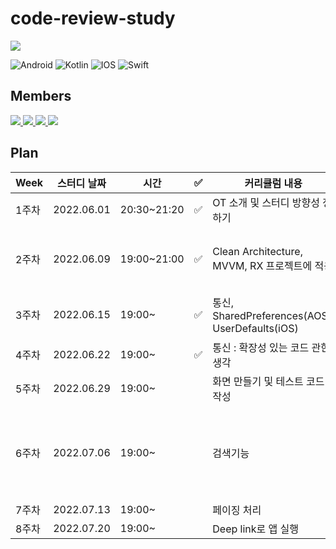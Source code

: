 # code-review-study
<a href="https://hits.seeyoufarm.com"><img src="https://hits.seeyoufarm.com/api/count/incr/badge.svg?url=https%3A%2F%2Fgithub.com%2Fejkim-dev%2Fcode-review-study&count_bg=%2379C83D&title_bg=%23555555&icon=&icon_color=%23E7E7E7&title=views&edge_flat=false"/></a>

![Android](https://img.shields.io/badge/Android-3DDC84?style=for-the-badge&logo=android&logoColor=white)
![Kotlin](https://img.shields.io/badge/kotlin-%230095D5.svg?style=for-the-badge&logo=kotlin&logoColor=white)
![IOS](https://img.shields.io/badge/iOS-000000?style=for-the-badge&logo=ios&logoColor=white)
![Swift](https://img.shields.io/badge/swift-F54A2A?style=for-the-badge&logo=swift&logoColor=white)

## Members
<a href="https://github.com/ejkim-dev/code-review-study/tree/ejkim">
  <img src="https://contrib.rocks/image?repo=ejkim-dev/ejkim-dev" />
</a>
<a href="https://github.com/HaejungAhn/HaejungAhn/graphs/contributors">
  <img src="https://contrib.rocks/image?repo=HaejungAhn/HaejungAhn" />
</a>
<a href="https://github.com/ejkim-dev/code-review-study/tree/android-hoony">
  <img src="https://contrib.rocks/image?repo=dev-hoony/devPortfolio" />
</a>
<a href="https://github.com/ejkim-dev/code-review-study/tree/Android-mjin">
  <img src="https://contrib.rocks/image?repo=mjini-dev/MiniProject" />
</a>


## Plan

|Week|스터디 날짜| 시간 | ✅ | 커리큘럼 내용 | 발표자 |
| ------ | -- | -- | -- | ----------- | ----- |
|1주차|2022.06.01| 20:30~21:20 | ✅ | OT 소개 및 스터디 방향성 정하기 | <a href="https://github.com/ejkim-dev/code-review-study/tree/ejkim"> <img src="https://contrib.rocks/image?repo=ejkim-dev/ejkim-dev"  width="20" /> </a> : 스터디의 방향성과 계획 |
|2주차|2022.06.09| 19:00~21:00 | ✅ | Clean Architecture, MVVM, RX 프로젝트에 적용 | <a href="https://github.com/HaejungAhn/HaejungAhn/graphs/contributors"> <img src="https://contrib.rocks/image?repo=HaejungAhn/HaejungAhn"  width="20" /> </a> : 클린아키텍처 개념과 아키텍처 패턴과의 차이 |
|3주차|2022.06.15| 19:00~ | ✅ | 통신, SharedPreferences(AOS), UserDefaults(iOS) | <a href="https://github.com/ejkim-dev/code-review-study/tree/Android-mjin"> <img src="https://contrib.rocks/image?repo=mjini-dev/MiniProject"  width="20" /> </a> : Clean Architecture와 MVVM |
|4주차|2022.06.22| 19:00~ | ✅ | 통신 : 확장성 있는 코드 관한 생각 | 토론 시간 |
|5주차|2022.06.29| 19:00~ | | 화면 만들기 및 테스트 코드 작성 | <a href="https://github.com/ejkim-dev/code-review-study/tree/Android-mjin"> <img src="https://contrib.rocks/image?repo=mjini-dev/MiniProject"  width="20" /> </a> : 코루틴, RX 개념
|6주차|2022.07.06| 19:00~ | | 검색기능 | <a href="https://github.com/ejkim-dev/code-review-study/tree/Android-mjin"> <img src="https://contrib.rocks/image?repo=mjini-dev/MiniProject"  width="20" /> </a> : 클린아키텍처, MVVM, 코루틴, RX에 대한 전반적인 개념
|7주차|2022.07.13| 19:00~ | | 페이징 처리 |
|8주차|2022.07.20| 19:00~ | | Deep link로 앱 실행 |
